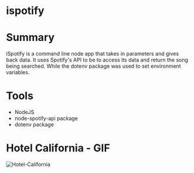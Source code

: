 # ispotify


# Summary
iSpotify is a command line node app that takes in parameters and gives back data. It uses Spotify's API to be to access its data and return the song being searched. While the dotenv package was used to set environment variables.

# Tools
- NodeJS
- node-spotify-api package
- dotenv package

# Hotel California - GIF
![Hotel-California](../img/hotel-california.gif)